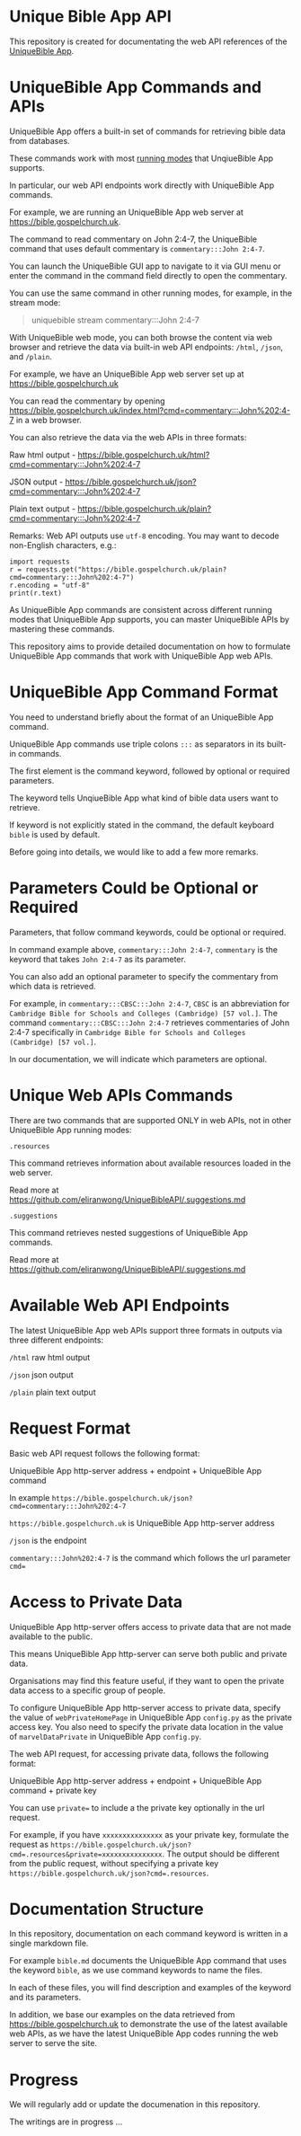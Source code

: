 # Unique Bible App API

This repository is created for documentating the web API references of the [UniqueBible App](https://github.com/eliranwong/UniqueBible).

# UniqueBible App Commands and APIs

UniqueBible App offers a built-in set of commands for retrieving bible data from databases.

These commands work with most [running modes](https://github.com/eliranwong/UniqueBible/wiki/UBA-Run-Modes) that UnqiueBible App supports.

In particular, our web API endpoints work directly with UniqueBible App commands.

For example, we are running an UniqueBible App web server at https://bible.gospelchurch.uk.

The command to read commentary on John 2:4-7, the UniqueBible command that uses default commentary is `commentary:::John 2:4-7`.

You can launch the UniqueBible GUI app to navigate to it via GUI menu or enter the command in the command field directly to open the commentary.

You can use the same command in other running modes, for example, in the stream mode:

> uniquebible stream commentary:::John 2:4-7

With UniqueBible web mode, you can both browse the content via web browser and retrieve the data via built-in web API endpoints: `/html`, `/json`, and `/plain`.

For example, we have an UniqueBible App web server set up at https://bible.gospelchurch.uk

You can read the commentary by opening https://bible.gospelchurch.uk/index.html?cmd=commentary:::John%202:4-7 in a web browser.

You can also retrieve the data via the web APIs in three formats:

Raw html output - https://bible.gospelchurch.uk/html?cmd=commentary:::John%202:4-7

JSON output - https://bible.gospelchurch.uk/json?cmd=commentary:::John%202:4-7

Plain text output - https://bible.gospelchurch.uk/plain?cmd=commentary:::John%202:4-7

Remarks: Web API outputs use `utf-8` encoding. You may want to decode non-English characters, e.g.:

```
import requests
r = requests.get("https://bible.gospelchurch.uk/plain?cmd=commentary:::John%202:4-7")
r.encoding = "utf-8"
print(r.text)
```

As UniqueBible App commands are consistent across different running modes that UniqueBible App supports, you can master UniqueBible APIs by mastering these commands.

This repository aims to provide detailed documentation on how to formulate UniqueBible App commands that work with UniqueBible App web APIs.

# UniqueBible App Command Format

You need to understand briefly about the format of an UniqueBible App command.

UniqueBible App commands use triple colons `:::` as separators in its built-in commands.

The first element is the command keyword, followed by optional or required parameters.

The keyword tells UnqiueBible App what kind of bible data users want to retrieve.

If keyword is not explicitly stated in the command, the default keyboard `bible` is used by default.

Before going into details, we would like to add a few more remarks.

# Parameters Could be Optional or Required

Parameters, that follow command keywords, could be optional or required.

In command example above, `commentary:::John 2:4-7`, `commentary` is the keyword that takes `John 2:4-7` as its parameter.

You can also add an optional parameter to specify the commentary from which data is retrieved.

For example, in `commentary:::CBSC:::John 2:4-7`, `CBSC` is an abbreviation for `Cambridge Bible for Schools and Colleges (Cambridge) [57 vol.]`. The command `commentary:::CBSC:::John 2:4-7` retrieves commentaries of John 2:4-7 specifically in `Cambridge Bible for Schools and Colleges (Cambridge) [57 vol.]`.

In our documentation, we will indicate which parameters are optional.

# Unique Web APIs Commands

There are two commands that are supported ONLY in web APIs, not in other UniqueBible App running modes:

`.resources`

This command retrieves information about available resources loaded in the web server.

Read more at https://github.com/eliranwong/UniqueBibleAPI/.suggestions.md

`.suggestions`

This command retrieves nested suggestions of UniqueBible App commands.

Read more at https://github.com/eliranwong/UniqueBibleAPI/.suggestions.md

# Available Web API Endpoints

The latest UniqueBible App web APIs support three formats in outputs via three different endpoints:

`/html` raw html output

`/json` json output

`/plain` plain text output

# Request Format

Basic web API request follows the following format:

UniqueBible App http-server address + endpoint + UniqueBible App command

In example `https://bible.gospelchurch.uk/json?cmd=commentary:::John%202:4-7`

`https://bible.gospelchurch.uk` is UniqueBible App http-server address

`/json` is the endpoint

`commentary:::John%202:4-7` is the command which follows the url parameter `cmd=`

# Access to Private Data

UniqueBible App http-server offers access to private data that are not made available to the public.

This means UniqueBible App http-server can serve both public and private data.

Organisations may find this feature useful, if they want to open the private data access to a specific group of people.

To configure UniqueBible App http-server access to private data, specify the value of `webPrivateHomePage` in UniqueBible App `config.py` as the private access key.  You also need to specify the private data location in the value of `marvelDataPrivate` in UniqueBible App `config.py`.

The web API request, for accessing private data, follows the following format:

UniqueBible App http-server address + endpoint + UniqueBible App command + private key

You can use `private=` to include a the private key optionally in the url request.

For example, if you have `xxxxxxxxxxxxxxx` as your private key, formulate the request as `https://bible.gospelchurch.uk/json?cmd=.resources&private=xxxxxxxxxxxxxxx`.  The output should be different from the public request, without specifying a private key `https://bible.gospelchurch.uk/json?cmd=.resources`.

# Documentation Structure

In this repository, documentation on each command keyword is written in a single markdown file.

For example `bible.md` documents the UniqueBible App command that uses the keyword `bible`, as we use command keywords to name the files.

In each of these files, you will find description and examples of the keyword and its parameters.

In addition, we base our examples on the data retrieved from https://bible.gospelchurch.uk to demonstrate the use of the latest available web APIs, as we have the latest UniqueBible App codes running the web server to serve the site.

# Progress

We will regularly add or update the documenation in this repository.

The writings are in progress ...